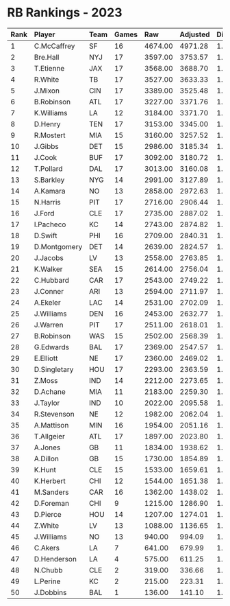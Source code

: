 # RB Rankings - 2023

| Rank | Player       | Team | Games | Raw     | Adjusted | Difficulty | Avg/Game | Typical | Consistency | Trend    |
| :----| :------------| :----| :-----| :-------| :--------| :----------| :--------| :-------| :-----------| :--------|
| 1    | C.McCaffrey  | SF   | 16    | 4674.00 | 4971.28  | 1.064      | 292.12   | 296.00  | 10/1/5      | +52.2%   |
| 2    | Bre.Hall     | NYJ  | 17    | 3597.00 | 3753.57  | 1.044      | 211.59   | 222.00  | 9/1/7       | +172.4%  |
| 3    | T.Etienne    | JAX  | 17    | 3568.00 | 3688.70  | 1.034      | 209.88   | 201.00  | 6/4/7       | +96.6%   |
| 4    | R.White      | TB   | 17    | 3527.00 | 3633.33  | 1.030      | 207.47   | 206.00  | 7/3/7       | +66.4%   |
| 5    | J.Mixon      | CIN  | 17    | 3389.00 | 3525.48  | 1.040      | 199.35   | 197.50  | 8/1/8       | +75.6%   |
| 6    | B.Robinson   | ATL  | 17    | 3227.00 | 3371.76  | 1.045      | 189.82   | 198.00  | 9/0/8       | +101.1%  |
| 7    | K.Williams   | LA   | 12    | 3184.00 | 3371.70  | 1.059      | 265.33   | 277.50  | 5/2/5       | +73.8%   |
| 8    | D.Henry      | TEN  | 17    | 3153.00 | 3345.00  | 1.061      | 185.47   | 173.00  | 6/0/11      | +113.4%  |
| 9    | R.Mostert    | MIA  | 15    | 3160.00 | 3257.52  | 1.031      | 210.67   | 209.00  | 9/1/5       | +103.9%  |
| 10   | J.Gibbs      | DET  | 15    | 2986.00 | 3185.34  | 1.067      | 199.07   | 207.50  | 8/1/6       | +119.5%  |
| 11   | J.Cook       | BUF  | 17    | 3092.00 | 3180.72  | 1.029      | 181.88   | 175.00  | 8/3/6       | +107.6%  |
| 12   | T.Pollard    | DAL  | 17    | 3013.00 | 3160.08  | 1.049      | 177.24   | 169.50  | 8/0/9       | +102.2%  |
| 13   | S.Barkley    | NYG  | 14    | 2991.00 | 3127.89  | 1.046      | 213.64   | 205.00  | 5/1/8       | +101.2%  |
| 14   | A.Kamara     | NO   | 13    | 2858.00 | 2972.63  | 1.040      | 219.85   | 215.00  | 5/2/6       | +80.0%   |
| 15   | N.Harris     | PIT  | 17    | 2716.00 | 2906.44  | 1.070      | 159.76   | 143.50  | 8/1/8       | +119.0%  |
| 16   | J.Ford       | CLE  | 17    | 2735.00 | 2887.02  | 1.056      | 160.88   | 164.00  | 6/5/6       | +79.4%   |
| 17   | I.Pacheco    | KC   | 14    | 2743.00 | 2874.82  | 1.048      | 195.93   | 192.50  | 7/2/5       | +91.5%   |
| 18   | D.Swift      | PHI  | 16    | 2709.00 | 2840.31  | 1.048      | 169.31   | 181.00  | 8/1/7       | +110.0%  |
| 19   | D.Montgomery | DET  | 14    | 2639.00 | 2824.57  | 1.070      | 188.50   | 180.00  | 6/3/5       | +66.6%   |
| 20   | J.Jacobs     | LV   | 13    | 2558.00 | 2763.85  | 1.080      | 196.77   | 194.00  | 6/1/6       | INACTIVE |
| 21   | K.Walker     | SEA  | 15    | 2614.00 | 2756.04  | 1.054      | 174.27   | 173.50  | 7/1/7       | +121.2%  |
| 22   | C.Hubbard    | CAR  | 17    | 2543.00 | 2749.22  | 1.081      | 149.59   | 152.00  | 8/1/8       | +100.9%  |
| 23   | J.Conner     | ARI  | 13    | 2594.00 | 2711.97  | 1.045      | 199.54   | 187.00  | 6/0/7       | +140.3%  |
| 24   | A.Ekeler     | LAC  | 14    | 2531.00 | 2702.09  | 1.068      | 180.79   | 176.00  | 9/0/5       | +103.8%  |
| 25   | J.Williams   | DEN  | 16    | 2453.00 | 2632.77  | 1.073      | 153.31   | 173.50  | 10/2/4      | +95.9%   |
| 26   | J.Warren     | PIT  | 17    | 2511.00 | 2618.01  | 1.043      | 147.71   | 134.00  | 6/4/7       | +63.9%   |
| 27   | B.Robinson   | WAS  | 15    | 2502.00 | 2568.39  | 1.027      | 166.80   | 146.00  | 6/2/7       | +90.0%   |
| 28   | G.Edwards    | BAL  | 17    | 2369.00 | 2547.57  | 1.075      | 139.35   | 125.50  | 8/1/8       | +141.2%  |
| 29   | E.Elliott    | NE   | 17    | 2360.00 | 2469.02  | 1.046      | 138.82   | 126.00  | 7/2/8       | +116.0%  |
| 30   | D.Singletary | HOU  | 17    | 2293.00 | 2363.59  | 1.031      | 134.88   | 121.00  | 9/1/7       | +214.7%  |
| 31   | Z.Moss       | IND  | 14    | 2212.00 | 2273.65  | 1.028      | 158.00   | 159.00  | 9/0/5       | +166.2%  |
| 32   | D.Achane     | MIA  | 11    | 2183.00 | 2259.30  | 1.035      | 198.45   | 176.00  | 6/0/5       | +289.2%  |
| 33   | J.Taylor     | IND  | 10    | 2022.00 | 2095.58  | 1.036      | 202.20   | 191.50  | 4/0/6       | +84.0%   |
| 34   | R.Stevenson  | NE   | 12    | 1982.00 | 2062.04  | 1.040      | 165.17   | 158.00  | 5/0/7       | INACTIVE |
| 35   | A.Mattison   | MIN  | 16    | 1954.00 | 2051.16  | 1.050      | 122.12   | 127.00  | 9/0/7       | +134.0%  |
| 36   | T.Allgeier   | ATL  | 17    | 1897.00 | 2023.80  | 1.067      | 111.59   | 108.00  | 11/1/5      | +118.8%  |
| 37   | A.Jones      | GB   | 11    | 1834.00 | 1938.62  | 1.057      | 166.73   | 186.50  | 6/0/5       | +146.8%  |
| 38   | A.Dillon     | GB   | 15    | 1730.00 | 1854.89  | 1.072      | 115.33   | 116.50  | 6/1/8       | +100.3%  |
| 39   | K.Hunt       | CLE  | 15    | 1533.00 | 1659.61  | 1.083      | 102.20   | 92.50   | 5/1/9       | +136.5%  |
| 40   | K.Herbert    | CHI  | 12    | 1544.00 | 1651.38  | 1.070      | 128.67   | 161.50  | 9/0/3       | +177.5%  |
| 41   | M.Sanders    | CAR  | 16    | 1362.00 | 1438.02  | 1.056      | 85.12    | 84.00   | 9/0/7       | +215.2%  |
| 42   | D.Foreman    | CHI  | 9     | 1215.00 | 1286.90  | 1.059      | 135.00   | 110.00  | 4/0/5       | INACTIVE |
| 43   | D.Pierce     | HOU  | 14    | 1207.00 | 1274.01  | 1.056      | 86.21    | 87.50   | 8/0/6       | +286.7%  |
| 44   | Z.White      | LV   | 13    | 1088.00 | 1136.65  | 1.045      | 83.69    | 112.00  | 9/0/4       | +980.0%  |
| 45   | J.Williams   | NO   | 13    | 940.00  | 994.09   | 1.058      | 72.31    | 58.50   | 6/2/5       | +183.9%  |
| 46   | C.Akers      | LA   | 7     | 641.00  | 679.99   | 1.061      | 91.57    | 85.50   | 2/1/4       | INACTIVE |
| 47   | D.Henderson  | LA   | 4     | 575.00  | 611.25   | 1.063      | 143.75   | 167.00  | 3/0/1       | INACTIVE |
| 48   | N.Chubb      | CLE  | 2     | 319.00  | 336.66   | 1.055      | 159.50   | 159.50  | 1/0/1       | INACTIVE |
| 49   | L.Perine     | KC   | 2     | 215.00  | 223.31   | 1.039      | 107.50   | 107.50  | 1/0/1       | N/A      |
| 50   | J.Dobbins    | BAL  | 1     | 136.00  | 141.10   | 1.038      | 136.00   | 136.00  | 0/1/0       | INACTIVE |

